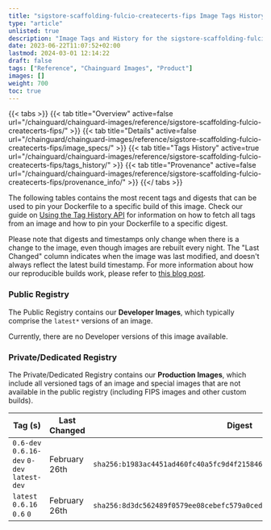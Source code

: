 ```yaml
---
title: "sigstore-scaffolding-fulcio-createcerts-fips Image Tags History"
type: "article"
unlisted: true
description: "Image Tags and History for the sigstore-scaffolding-fulcio-createcerts-fips Chainguard Image"
date: 2023-06-22T11:07:52+02:00
lastmod: 2024-03-01 12:14:22
draft: false
tags: ["Reference", "Chainguard Images", "Product"]
images: []
weight: 700
toc: true
---
```


{{< tabs >}}
{{< tab title="Overview" active=false url="/chainguard/chainguard-images/reference/sigstore-scaffolding-fulcio-createcerts-fips/" >}}
{{< tab title="Details" active=false url="/chainguard/chainguard-images/reference/sigstore-scaffolding-fulcio-createcerts-fips/image_specs/" >}}
{{< tab title="Tags History" active=true url="/chainguard/chainguard-images/reference/sigstore-scaffolding-fulcio-createcerts-fips/tags_history/" >}}
{{< tab title="Provenance" active=false url="/chainguard/chainguard-images/reference/sigstore-scaffolding-fulcio-createcerts-fips/provenance_info/" >}}
{{</ tabs >}}

The following tables contains the most recent tags and digests that can be used to pin your Dockerfile to a specific build of this image. Check our guide on [Using the Tag History API](/chainguard/chainguard-images/using-the-tag-history-api/) for information on how to fetch all tags from an image and how to pin your Dockerfile to a specific digest.

Please note that digests and timestamps only change when there is a change to the image, even though images are rebuilt every night. The "Last Changed" column indicates when the image was last modified, and doesn't always reflect the latest build timestamp. For more information about how our reproducible builds work, please refer to [this blog post](https://www.chainguard.dev/unchained/reproducing-chainguards-reproducible-image-builds).

### Public Registry
The Public Registry contains our **Developer Images**, which typically comprise the `latest*` versions of an image.

Currently, there are no Developer versions of this image available.

### Private/Dedicated Registry
The Private/Dedicated Registry contains our **Production Images**, which include all versioned tags of an image and special images that are not available in the public registry (including FIPS images and other custom builds).

| Tag (s)                                      | Last Changed  | Digest                                                                    |
|----------------------------------------------|---------------|---------------------------------------------------------------------------|
|  `0.6-dev` `0.6.16-dev` `0-dev` `latest-dev` | February 26th | `sha256:b1983ac4451ad460fc40a5fc9d4f2158466b909f2ce2174a9321e735971c13c1` |
|  `latest` `0.6.16` `0.6` `0`                 | February 26th | `sha256:8d3dc562489f0579ee08cebefc579a0ceda8b2ae3fc4eab52b61acf29a2facb2` |

